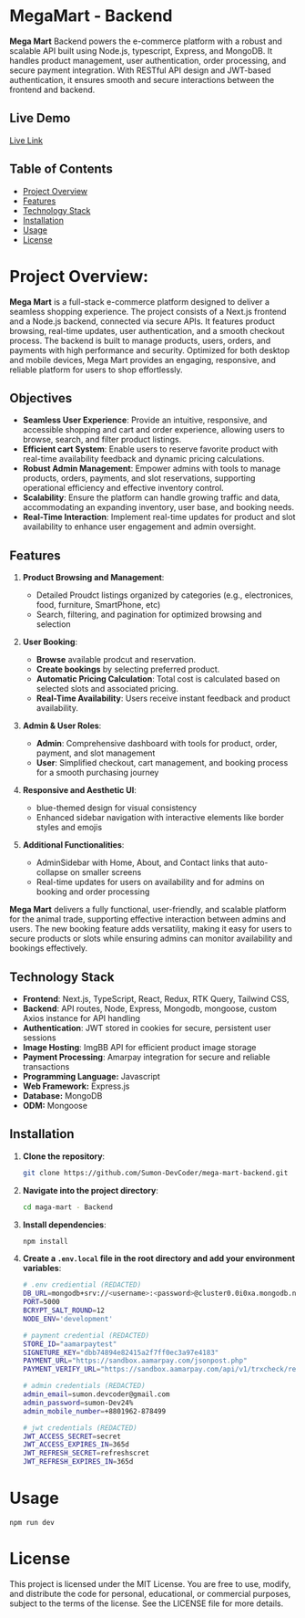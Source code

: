 # **MegaMart - Backend**

**Mega Mart** Backend powers the e-commerce platform with a robust and scalable API built using Node.js, typescript, Express, and MongoDB. It handles product management, user authentication, order processing, and secure payment integration. With RESTful API design and JWT-based authentication, it ensures smooth and secure interactions between the frontend and backend. 

## **Live Demo**

[Live Link](https://mega-mart-backend-psi.vercel.app/)

## **Table of Contents**

- [Project Overview](#project-overview)
- [Features](#features)
- [Technology Stack](#technology-stack)
- [Installation](#installation)
- [Usage](#usage)
- [License](#license)


# Project Overview:

**Mega Mart** is a full-stack e-commerce platform designed to deliver a seamless shopping experience. The project consists of a Next.js frontend and a Node.js backend, connected via secure APIs. It features product browsing, real-time updates, user authentication, and a smooth checkout process. The backend is built to manage products, users, orders, and payments with high performance and security. Optimized for both desktop and mobile devices, Mega Mart provides an engaging, responsive, and reliable platform for users to shop effortlessly.

## Objectives

- **Seamless User Experience**: Provide an intuitive, responsive, and accessible shopping and cart and order experience, allowing users to browse, search, and filter product listings.
- **Efficient cart System**: Enable users to reserve favorite product with real-time availability feedback and dynamic pricing calculations.
- **Robust Admin Management**: Empower admins with tools to manage products, orders, payments, and slot reservations, supporting operational efficiency and effective inventory control.
- **Scalability**: Ensure the platform can handle growing traffic and data, accommodating an expanding inventory, user base, and booking needs.
- **Real-Time Interaction**: Implement real-time updates for product and slot availability to enhance user engagement and admin oversight.

## Features

1. **Product Browsing and Management**:

   - Detailed Proudct listings organized by categories (e.g., electronices, food, furniture, SmartPhone, etc)
   - Search, filtering, and pagination for optimized browsing and selection

2. **User Booking**:

   - **Browse** available prodcut and reservation.
   - **Create bookings** by selecting preferred product.
   - **Automatic Pricing Calculation**: Total cost is calculated based on selected slots and associated pricing.
   - **Real-Time Availability**: Users receive instant feedback and product availability.

3. **Admin & User Roles**:

   - **Admin**: Comprehensive dashboard with tools for product, order, payment, and slot management
   - **User**: Simplified checkout, cart management, and booking process for a smooth purchasing journey

4. **Responsive and Aesthetic UI**:

   - blue-themed design for visual consistency
   - Enhanced sidebar navigation with interactive elements like border styles and emojis

5. **Additional Functionalities**:
   - AdminSidebar with Home, About, and Contact links that auto-collapse on smaller screens
   - Real-time updates for users on availability and for admins on booking and order processing

**Mega Mart** delivers a fully functional, user-friendly, and scalable platform for the animal trade, supporting effective interaction between admins and users. The new booking feature adds versatility, making it easy for users to secure products or slots while ensuring admins can monitor availability and bookings effectively.

## Technology Stack

- **Frontend**: Next.js, TypeScript, React, Redux, RTK Query, Tailwind CSS, 
- **Backend**: API routes, Node, Express, Mongodb, mongoose, custom Axios instance for API handling
- **Authentication**: JWT stored in cookies for secure, persistent user sessions
- **Image Hosting**: ImgBB API for efficient product image storage
- **Payment Processing**: Amarpay integration for secure and reliable transactions
- **Programming Language:** Javascript
- **Web Framework:** Express.js
- **Database:** MongoDB
- **ODM:** Mongoose

## Installation

1. **Clone the repository**:

   ```bash
   git clone https://github.com/Sumon-DevCoder/mega-mart-backend.git
   ```

2. **Navigate into the project directory**:

   ```bash
   cd maga-mart - Backend
   ```

3. **Install dependencies**:

   ```bash
   npm install
   ```

4. **Create a `.env.local` file in the root directory and add your environment variables**:

   ```bash
   # .env crediential (REDACTED)    
   DB_URL=mongodb+srv://<username>:<password>@cluster0.0i0xa.mongodb.net/megaMartDB?retryWrites=true&w=majority&appName=Cluster0
   PORT=5000
   BCRYPT_SALT_ROUND=12
   NODE_ENV='development'

   # payment credential (REDACTED)
   STORE_ID="aamarpaytest"
   SIGNETURE_KEY="dbb74894e82415a2f7ff0ec3a97e4183"
   PAYMENT_URL="https://sandbox.aamarpay.com/jsonpost.php"
   PAYMENT_VERIFY_URL="https://sandbox.aamarpay.com/api/v1/trxcheck/request.php"

   # admin credentials (REDACTED)
   admin_email=sumon.devcoder@gmail.com
   admin_password=sumon-Dev24%
   admin_mobile_number=+8801962-878499

   # jwt credentials (REDACTED)
   JWT_ACCESS_SECRET=secret
   JWT_ACCESS_EXPIRES_IN=365d
   JWT_REFRESH_SECRET=refreshscret
   JWT_REFRESH_EXPIRES_IN=365d

# Usage

```
npm run dev
```

# License
This project is licensed under the MIT License. You are free to use, modify, and distribute the code for personal, educational, or commercial purposes, subject to the terms of the license. See the LICENSE file for more details.
